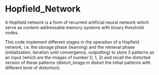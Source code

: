 # Hopfield_Network
 A Hopfield network is a form of recurrent artificial neural network which serve as content-addressable memory systems with binary threshold nodes.
 
 This code implement different stages in the operation of a Hopfield network, i.e. the storage phase (learning) and the retrieval phase (initialization, iteration until
convergence, outputting) to store 3 patterns as an input (which are the images of number 0, 1, 2) and recall the distorted version of these patterns (distort_image.m distort the initial patterns with different level of distortion).
